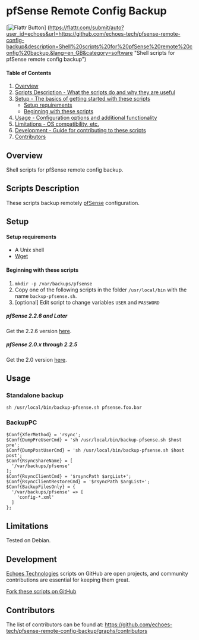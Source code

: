 # pfSense Remote Config Backup

[![Flattr Button](https://api.flattr.com/button/flattr-badge-large.png "Flattr This!")]
(https://flattr.com/submit/auto?user_id=echoes&url=https://github.com/echoes-tech/pfsense-remote-config-backup&description=Shell%20scripts%20for%20pfSense%20remote%20config%20backup.&lang=en_GB&category=software "Shell scripts for pfSense remote config backup")

#### Table of Contents

1. [Overview](#overview)
2. [Scripts Description - What the scripts do and why they are useful](#scripts-description)
3. [Setup - The basics of getting started with these scripts](#setup)
    * [Setup requirements](#setup-requirements)
    * [Beginning with these scripts](#beginning-with)
4. [Usage - Configuration options and additional functionality](#usage)
5. [Limitations - OS compatibility, etc.](#limitations)
6. [Development - Guide for contributing to these scripts](#development)
7. [Contributors](#contributors)

## Overview

Shell scripts for pfSense remote config backup.

## Scripts Description

These scripts backup remotely [pfSense](https://pfsense.org/) configuration.

## Setup

#### Setup requirements

* A Unix shell
* [Wget](https://www.gnu.org/software/wget/)

#### Beginning with these scripts

1. `mkdir -p /var/backups/pfsense`
1. Copy one of the following scripts in the folder `/usr/local/bin` with the name `backup-pfsense.sh`.
1. [optional] Edit script to change variables `USER` and `PASSWORD`

##### pfSense 2.2.6 and Later

Get the 2.2.6 version [here](https://raw.githubusercontent.com/echoes-tech/pfsense-remote-config-backup/master/backup-pfsense-2.2.6.sh).

##### pfSense 2.0.x through 2.2.5

Get the 2.0 version [here](https://raw.githubusercontent.com/echoes-tech/pfsense-remote-config-backup/master/backup-pfsense-2.0.sh).

## Usage

### Standalone backup 

```shell
sh /usr/local/bin/backup-pfsense.sh pfsense.foo.bar
```

### BackupPC

```shell
$Conf{XferMethod} = 'rsync';
$Conf{DumpPreUserCmd} = 'sh /usr/local/bin/backup-pfsense.sh $host pre';
$Conf{DumpPostUserCmd} = 'sh /usr/local/bin/backup-pfsense.sh $host post';
$Conf{RsyncShareName} = [
  '/var/backups/pfsense'
];
$Conf{RsyncClientCmd} = '$rsyncPath $argList+';
$Conf{RsyncClientRestoreCmd} = '$rsyncPath $argList+';
$Conf{BackupFilesOnly} = {
  '/var/backups/pfsense' => [
    'config-*.xml'
  ]
};
```

## Limitations

Tested on Debian.

## Development

[Echoes Technologies](https://echoes.fr) scripts on GitHub are open projects, and community contributions are essential for keeping them great.

[Fork these scripts on GitHub](https://github.com/echoes-tech/pfsense-remote-config-backup/fork)

## Contributors

The list of contributors can be found at: https://github.com/echoes-tech/pfsense-remote-config-backup/graphs/contributors
